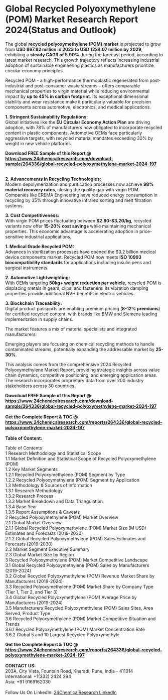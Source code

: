 <h1>Global Recycled Polyoxymethylene (POM) Market Research Report 2024(Status and Outlook)</h1><p>The global <strong>recycled polyoxymethylene (POM) market</strong> is projected to grow from <strong>USD 867.82 million in 2023 to USD 1224.07 million by 2029</strong>, exhibiting a <strong>steady CAGR of 5.90%</strong> during the forecast period, according to latest market research. This growth trajectory reflects increasing industrial adoption of sustainable engineering plastics as manufacturers prioritize circular economy principles.</p><p>Recycled POM - a high-performance thermoplastic regenerated from post-industrial and post-consumer waste streams - offers comparable mechanical properties to virgin material while reducing environmental impact by <strong>up to 45% in carbon footprint</strong>. Its exceptional dimensional stability and wear resistance make it particularly valuable for precision components across automotive, electronics, and medical applications.</p><p><strong>1. Stringent Sustainability Regulations:</strong><br>
Global initiatives like the <strong>EU Circular Economy Action Plan</strong> are driving adoption, with 78% of manufacturers now obligated to incorporate recycled content in plastic components. Automotive OEMs face particularly aggressive targets, with recycled material mandates exceeding 30% by weight in new vehicle platforms.</p><div><b>Download FREE Sample of this Report @ 
            <a href="https://www.24chemicalresearch.com/download-sample/264336/global-recycled-polyoxymethylene-market-2024-197">
            https://www.24chemicalresearch.com/download-sample/264336/global-recycled-polyoxymethylene-market-2024-197</a></b></div><br><p><strong>2. Advancements in Recycling Technologies:</strong><br>
Modern depolymerization and purification processes now achieve <strong>98% material recovery rates</strong>, closing the quality gap with virgin POM. Companies like EREMA Engineering have reduced energy consumption in recycling by 35% through innovative infrared sorting and melt filtration systems.</p><p><strong>3. Cost Competitiveness:</strong><br>
With virgin POM prices fluctuating between <strong>$2.80-$3.20/kg</strong>, recycled variants now offer <strong>15-20% cost savings</strong> while maintaining mechanical properties. This economic advantage is accelerating adoption in price-sensitive industrial applications.</p><p><strong>1. Medical Grade Recycled POM:</strong><br>
Advances in sterilization processes have opened the $3.2 billion medical device components market. Recycled POM now meets <strong>ISO 10993 biocompatibility standards</strong> for applications including insulin pens and surgical instruments.</p><p><strong>2. Automotive Lightweighting:</strong><br>
With OEMs targeting <strong>50kg+ weight reduction per vehicle</strong>, recycled POM is displacing metals in gears, clips, and fasteners. Its vibration damping properties provide additional NVH benefits in electric vehicles.</p><p><strong>3. Blockchain Traceability:</strong><br>
Digital product passports are enabling premium pricing (<strong>8-12% premiums</strong>) for certified recycled content, with brands like BMW and Siemens leading implementation in supply chains.</p><p>The market features a mix of material specialists and integrated manufacturers:</p><p>Emerging players are focusing on chemical recycling methods to handle contaminated streams, potentially expanding the addressable market by <strong>25-30%</strong>.</p><p>This analysis comes from the comprehensive 2024 Recycled Polyoxymethylene Market Report, providing strategic insights across value chain dynamics, competitive positioning, and emerging application areas. The research incorporates proprietary data from over 200 industry stakeholders across 30 countries.</p><div><b>Download FREE Sample of this Report @ 
            <a href="https://www.24chemicalresearch.com/download-sample/264336/global-recycled-polyoxymethylene-market-2024-197">
            https://www.24chemicalresearch.com/download-sample/264336/global-recycled-polyoxymethylene-market-2024-197</a></b></div><br><div><b>Get the Complete Report & TOC @ 
            <a href="https://www.24chemicalresearch.com/reports/264336/global-recycled-polyoxymethylene-market-2024-197">
            https://www.24chemicalresearch.com/reports/264336/global-recycled-polyoxymethylene-market-2024-197</a></b></div><br>
            <b>Table of Content:</b><p>Table of Contents<br />
1 Research Methodology and Statistical Scope<br />
1.1 Market Definition and Statistical Scope of Recycled Polyoxymethylene (POM)<br />
1.2 Key Market Segments<br />
1.2.1 Recycled Polyoxymethylene (POM) Segment by Type<br />
1.2.2 Recycled Polyoxymethylene (POM) Segment by Application<br />
1.3 Methodology & Sources of Information<br />
1.3.1 Research Methodology<br />
1.3.2 Research Process<br />
1.3.3 Market Breakdown and Data Triangulation<br />
1.3.4 Base Year<br />
1.3.5 Report Assumptions & Caveats<br />
2 Recycled Polyoxymethylene (POM) Market Overview<br />
2.1 Global Market Overview<br />
2.1.1 Global Recycled Polyoxymethylene (POM) Market Size (M USD) Estimates and Forecasts (2019-2030)<br />
2.1.2 Global Recycled Polyoxymethylene (POM) Sales Estimates and Forecasts (2019-2030)<br />
2.2 Market Segment Executive Summary<br />
2.3 Global Market Size by Region<br />
3 Recycled Polyoxymethylene (POM) Market Competitive Landscape<br />
3.1 Global Recycled Polyoxymethylene (POM) Sales by Manufacturers (2019-2024)<br />
3.2 Global Recycled Polyoxymethylene (POM) Revenue Market Share by Manufacturers (2019-2024)<br />
3.3 Recycled Polyoxymethylene (POM) Market Share by Company Type (Tier 1, Tier 2, and Tier 3)<br />
3.4 Global Recycled Polyoxymethylene (POM) Average Price by Manufacturers (2019-2024)<br />
3.5 Manufacturers Recycled Polyoxymethylene (POM) Sales Sites, Area Served, Product Type<br />
3.6 Recycled Polyoxymethylene (POM) Market Competitive Situation and Trends<br />
3.6.1 Recycled Polyoxymethylene (POM) Market Concentration Rate<br />
3.6.2 Global 5 and 10 Largest Recycled Polyoxymethyle</p><div><b>Get the Complete Report & TOC @ 
            <a href="https://www.24chemicalresearch.com/reports/264336/global-recycled-polyoxymethylene-market-2024-197">
            https://www.24chemicalresearch.com/reports/264336/global-recycled-polyoxymethylene-market-2024-197</a></b></div><br><b>CONTACT US:</b><br>
            203A, City Vista, Fountain Road, Kharadi, Pune, India - 411014<br>
            International: +1(332) 2424 294<br>
            Asia: +91 9169162030 <br><br>
            Follow Us On LinkedIn: <a href="https://www.linkedin.com/company/24chemicalresearch/">24ChemicalResearch LinkedIn</a>